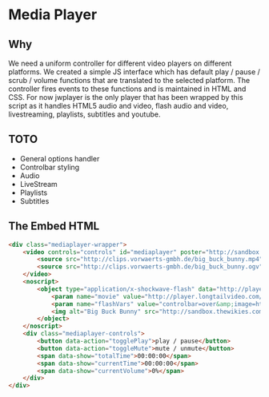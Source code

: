 Media Player
============

Why
---

We need a uniform controller for different video players on different platforms.
We created a simple JS interface which has default play / pause / scrub / volume 
functions that are translated to the selected platform.
The controller fires events to these functions and is maintained in HTML and CSS.
For now jwplayer is the only player that has been wrapped by this script as it handles 
HTML5 audio and video, flash audio and video, livestreaming, playlists, subtitles and youtube.

TOTO
----

* General options handler
* Controlbar styling
* Audio
* LiveStream
* Playlists
* Subtitles

The Embed HTML
--------------

```html
<div class="mediaplayer-wrapper">
	<video controls="controls" id="mediaplayer" poster="http://sandbox.thewikies.com/vfe-generator/images/big-buck-bunny_poster.jpg">
		<source src="http://clips.vorwaerts-gmbh.de/big_buck_bunny.mp4" type="video/mp4" />
		<source src="http://clips.vorwaerts-gmbh.de/big_buck_bunny.ogv" type="video/ogg" />
	</video>
	<noscript>
		<object type="application/x-shockwave-flash" data="http://player.longtailvideo.com/player.swf" width="<width>" height="<height>">
			<param name="movie" value="http://player.longtailvideo.com/player.swf" />
			<param name="flashVars" value="controlbar=over&amp;image=http%3A%2F%2Fsandbox.thewikies.com%2Fvfe-generator%2Fimages%2Fbig-buck-bunny_poster.jpg&amp;file=http%3A%2F%2Fclips.vorwaerts-gmbh.de%2Fbig_buck_bunny.mp4" />
			<img alt="Big Buck Bunny" src="http://sandbox.thewikies.com/vfe-generator/images/big-buck-bunny_poster.jpg" width="<width>" height="<height>" title="No video playback capabilities, please download the video below" />
		</object>
	</noscript>
	<div class="mediaplayer-controls">
		<button data-action="togglePlay">play / pause</button>
		<button data-action="toggleMute">mute / unmute</button>
		<span data-show="totalTime">00:00:00</span>
		<span data-show="currentTime">00:00:00</span>
		<span data-show="currentVolume">0%</span>
	</div>
</div>
```